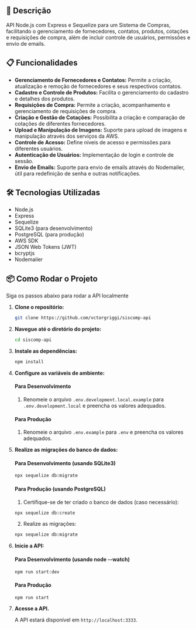 ## 🚀 Descrição

API Node.js com Express e Sequelize para um Sistema de Compras, facilitando o gerenciamento de fornecedores, contatos, produtos, cotações e requisições de compra, além de incluir controle de usuários, permissões e envio de emails.

## 📋 Funcionalidades

- **Gerenciamento de Fornecedores e Contatos:** Permite a criação, atualização e remoção de fornecedores e seus respectivos contatos.
- **Cadastro e Controle de Produtos:** Facilita o gerenciamento do cadastro e detalhes dos produtos.
- **Requisições de Compra:** Permite a criação, acompanhamento e gerenciamento de requisições de compra.
- **Criação e Gestão de Cotações:** Possibilita a criação e comparação de cotações de diferentes fornecedores.
- **Upload e Manipulação de Imagens:** Suporte para upload de imagens e manipulação através dos serviços da AWS.
- **Controle de Acesso:** Define níveis de acesso e permissões para diferentes usuários.
- **Autenticação de Usuários:** Implementação de login e controle de sessão.
- **Envio de Emails:** Suporte para envio de emails através do Nodemailer, útil para redefinição de senha e outras notificações.

## 🛠️ Tecnologias Utilizadas

- Node.js
- Express
- Sequelize
- SQLite3 (para desenvolvimento)
- PostgreSQL (para produção)
- AWS SDK
- JSON Web Tokens (JWT)
- bcryptjs
- Nodemailer

## 📦 Como Rodar o Projeto

Siga os passos abaixo para rodar a API localmente

1.  **Clone o repositório:**

    ```bash
    git clone https://github.com/vctorgriggi/siscomp-api
    ```

2.  **Navegue até o diretório do projeto:**

    ```bash
    cd siscomp-api
    ```

3.  **Instale as dependências:**

    ```bash
    npm install
    ```

4.  **Configure as variáveis de ambiente:**

    #### Para Desenvolvimento

    1. Renomeie o arquivo `.env.development.local.example` para `.env.development.local` e preencha os valores adequados.

    #### Para Produção

    1. Renomeie o arquivo `.env.example` para `.env` e preencha os valores adequados.

5.  **Realize as migrações do banco de dados:**

    #### Para Desenvolvimento (usando SQLite3)

    ```bash
    npx sequelize db:migrate
    ```

    #### Para Produção (usando PostgreSQL)

    1. Certifique-se de ter criado o banco de dados (caso necessário):

    ```bash
    npx sequelize db:create
    ```

    2. Realize as migrações:

    ```bash
    npx sequelize db:migrate
    ```

6.  **Inicie a API:**

    #### Para Desenvolvimento (usando node --watch)

    ```bash
    npm run start:dev
    ```

    #### Para Produção

    ```bash
    npm run start
    ```

7.  **Acesse a API.**

    A API estará disponível em `http://localhost:3333`.
